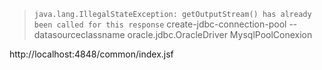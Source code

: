 

> `java.lang.IllegalStateException: getOutputStream() has already been called for this response`
create-jdbc-connection-pool --datasourceclassname oracle.jdbc.OracleDriver MysqlPoolConexion

http://localhost:4848/common/index.jsf